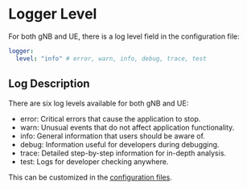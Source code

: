 # Logger Level

For both gNB and UE, there is a log level field in the configuration file:

```yaml
logger:
  level: "info" # error, warn, info, debug, trace, test
```

## Log Description

There are six log levels available for both gNB and UE:

- error: Critical errors that cause the application to stop.
- warn: Unusual events that do not affect application functionality.
- info: General information that users should be aware of.
- debug: Information useful for developers during debugging.
- trace: Detailed step-by-step information for in-depth analysis.
- test: Logs for developer checking anywhere.

This can be customized in the [configuration files](https://github.com/Alonza0314/free-ran-ue/tree/main/config).
